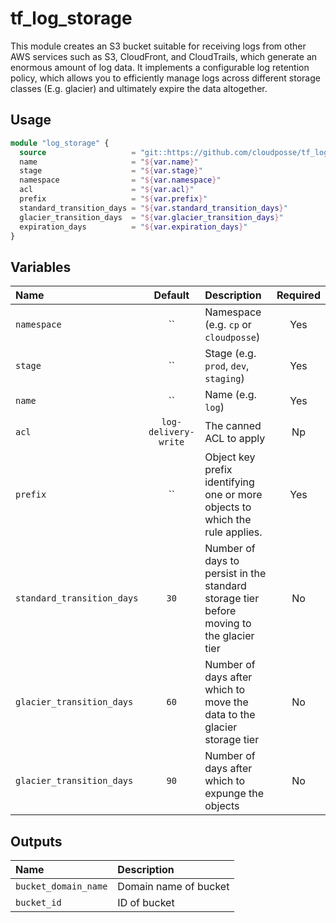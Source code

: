 # tf_log_storage

This module creates an S3 bucket suitable for receiving logs from other AWS services such as S3, CloudFront, and CloudTrails, which generate an enormous amount of log data. It implements a configurable log retention policy, which allows you to efficiently manage logs across different storage classes (E.g. glacier) and ultimately expire the data altogether.


## Usage

```terraform
module "log_storage" {
  source                   = "git::https://github.com/cloudposse/tf_log_storage.git?ref=master"
  name                     = "${var.name}"
  stage                    = "${var.stage}"
  namespace                = "${var.namespace}"
  acl                      = "${var.acl}"
  prefix                   = "${var.prefix}"
  standard_transition_days = "${var.standard_transition_days}"
  glacier_transition_days  = "${var.glacier_transition_days}"
  expiration_days          = "${var.expiration_days}"
}
```


## Variables
|  Name                     |  Default            |  Description                                                                            | Required |
|:--------------------------|:-------------------:|:----------------------------------------------------------------------------------------|:--------:|
| `namespace`               | ``                  | Namespace (e.g. `cp` or `cloudposse`)                                                   | Yes      |
| `stage`                   | ``                  | Stage (e.g. `prod`, `dev`, `staging`)                                                   | Yes      |
| `name`                    | ``                  | Name  (e.g. `log`)                                                                      | Yes      |
| `acl`                     | `log-delivery-write`| The canned ACL to apply                                                                 | Np       |
| `prefix`                  | ``                  | Object key prefix identifying one or more objects to which the rule applies.            | Yes      |
| `standard_transition_days`| `30`                | Number of days to persist in the standard storage tier before moving to the glacier tier| No       |
| `glacier_transition_days` | `60`                | Number of days after which to move the data to the glacier storage tier                 | No       |
| `glacier_transition_days` | `90`                | Number of days after which to expunge the objects                                       | No       |



## Outputs

| Name                  | Description               |
|:----------------------|:--------------------------|
| `bucket_domain_name`  | Domain name of bucket     |
| `bucket_id`           | ID of bucket              |
